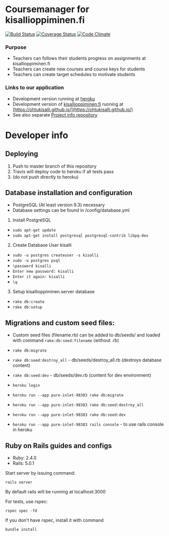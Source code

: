 # Coursemanager for kisallioppiminen.fi
[![Build Status](https://travis-ci.org/OhtuKisalli/kisallioppiminen.server.png)](https://travis-ci.org/OhtuKisalli/kisallioppiminen.server) [![Coverage Status](https://coveralls.io/repos/github/OhtuKisalli/kisallioppiminen.server/badge.svg?branch=master)](https://coveralls.io/github/OhtuKisalli/kisallioppiminen.server?branch=master) [![Code Climate](https://codeclimate.com/github/OhtuKisalli/kisallioppiminen.server/badges/gpa.svg)](https://codeclimate.com/github/OhtuKisalli/kisallioppiminen.server)
### Purpose
* Teachers can follows their students progress on assignments at kisallioppiminen.fi
* Teachers can create new courses and course keys for students
* Teachers can create target schedules to motivate students

### Links to our application
* Development version running at [heroku](https://pure-inlet-98383.herokuapp.com/)  
* Development version of [kisallioppiminen.fi](kisallioppiminen.fi) running at [https://ohtukisalli.github.io/](https://ohtukisalli.github.io/)  
* See also separate [Project info repository](https://github.com/OhtuKisalli/project-info)

# Developer info

## Deploying

1. Push to master branch of this repository
2. Travis will deploy code to heroku if all tests pass
3. (do not push directly to heroku)

## Database installation and configuration
* PostgreSQL (At least version 9.3) necessary
* Database settings can be found in /config/database.yml
1) Install PostgreSQL
* `sudo apt-get update`
* `sudo apt-get install postgresql postgresql-contrib libpq-dev`
2) Create Database User kisalli
* `sudo -u postgres createuser -s kisalli`
* `sudo -u postgres psql`
* `\password kisalli`
* `Enter new password: kisalli`
* `Enter it again: kisalli`
* `\q`
3) Setup kisallioppiminen.server database
* `rake db:create`
* `rake db:setup`

## Migrations and custom seed files:
* Custom seed files (filename.rb) can be added to db/seeds/ and loaded with command `rake:db:seed:filename` (without .rb)
* `rake db:migrate`
* `rake db:seed:destroy_all` - db/seeds/destroy_all.rb (destroys database content)
* `rake db:seed:dev` - db/seeds/dev.rb (content for dev environment)

* `heroku login`
* `heroku run --app pure-inlet-98383 rake db:migrate`
* `heroku run --app pure-inlet-98383 rake db:seed:destroy_all`
* `heroku run --app pure-inlet-98383 rake db:seed:dev`
* `heroku run --app pure-inlet-98383 rails console` - to use rails console in heroku

## Ruby on Rails guides and configs

  - Ruby: 2.4.0
  - Rails: 5.0.1

Start server by issuing command: 
```
rails server
```
By default rails will be running at localhost:3000

For tests, use rspec:
```
rspec spec -fd
```
If you don't have rspec, install it with command 
```
bundle install
```
